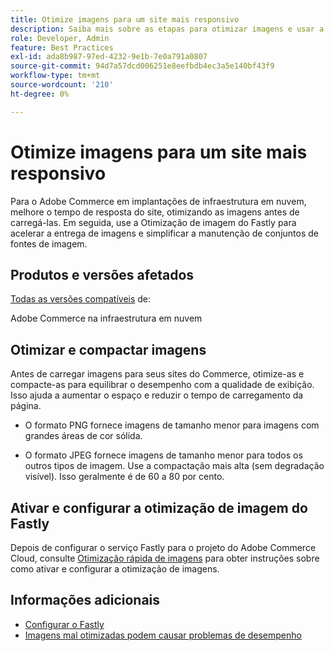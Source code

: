 ```yaml
---
title: Otimize imagens para um site mais responsivo
description: Saiba mais sobre as etapas para otimizar imagens e usar a otimização de imagem do Fastly para otimizar o tempo de resposta em seus sites do Adobe Commerce.
role: Developer, Admin
feature: Best Practices
exl-id: ada8b987-97ed-4232-9e1b-7e0a791a0807
source-git-commit: 94d7a57dcd006251e8eefbdb4ec3a5e140bf43f9
workflow-type: tm+mt
source-wordcount: '210'
ht-degree: 0%

---
```


# Otimize imagens para um site mais responsivo

Para o Adobe Commerce em implantações de infraestrutura em nuvem, melhore o tempo de resposta do site, otimizando as imagens antes de carregá-las. Em seguida, use a Otimização de imagem do Fastly para acelerar a entrega de imagens e simplificar a manutenção de conjuntos de fontes de imagem.

## Produtos e versões afetados

[Todas as versões compatíveis](../../../release/versions.md) de:

Adobe Commerce na infraestrutura em nuvem


## Otimizar e compactar imagens

Antes de carregar imagens para seus sites do Commerce, otimize-as e compacte-as para equilibrar o desempenho com a qualidade de exibição. Isso ajuda a aumentar o espaço e reduzir o tempo de carregamento da página.

- O formato PNG fornece imagens de tamanho menor para imagens com grandes áreas de cor sólida.

- O formato JPEG fornece imagens de tamanho menor para todos os outros tipos de imagem. Use a compactação mais alta (sem degradação visível). Isso geralmente é de 60 a 80 por cento.

## Ativar e configurar a otimização de imagem do Fastly

Depois de configurar o serviço Fastly para o projeto do Adobe Commerce Cloud, consulte [Otimização rápida de imagens](https://devdocs.magento.com/cloud/cdn/fastly-image-optimization.html) para obter instruções sobre como ativar e configurar a otimização de imagens.

## Informações adicionais

- [Configurar o Fastly](https://devdocs.magento.com/cloud/cdn/configure-fastly.html)
- [Imagens mal otimizadas podem causar problemas de desempenho](https://experienceleague.adobe.com/docs/commerce-knowledge-base/kb/troubleshooting/miscellaneous/file-storage-low-specific-page-loads-are-slow.html)

